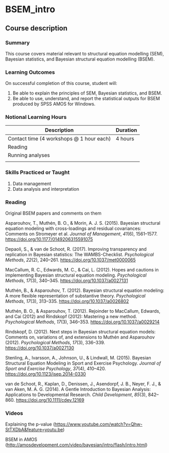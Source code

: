 # BSEM_intro
## Course description

### Summary

This course covers material relevant to structural equation modelling (SEM), Bayesian statistics, and Bayesian structural equation modelling (BSEM).

### Learning Outcomes

On successful completion of this course, student will:

1. Be able to explain the principles of SEM, Bayesian statistics, and BSEM.
2. Be able to use, understand, and report the statistical outputs for BSEM produced by SPSS AMOS for Windows.

### Notional Learning Hours

| Description                              | Duration |
| ---------------------------------------- | -------- |
| Contact time (4 workshops @ 1 hour each) | 4 hours  |
| Reading                                  |          |
| Running analyses                         |          |
|                                          |          |

### Skills Practiced or Taught

1. Data management
2. Data analysis and interpretation

### Reading

Original BSEM papers and comments on them

Asparouhov, T., Muthén, B. O., & Morin, A. J. S. (2015). Bayesian structural equation modeling with cross-loadings and residual covariances: Comments on Stromeyer et al. *Journal of Management*, *41*(6), 1561–1577. https://doi.org/10.1177/0149206315591075

Depaoli, S., & van de Schoot, R. (2017). Improving transparency and replication in Bayesian statistics: The WAMBS-Checklist. *Psychological Methods*, *22*(2), 240–261. https://doi.org/10.1037/met0000065

MacCallum, R. C., Edwards, M. C., & Cai, L. (2012). Hopes and cautions in implementing Bayesian structural equation modeling. *Psychological Methods*, *17*(3), 340–345. https://doi.org/10.1037/a0027131

Muthén, B., & Asparouhov, T. (2012). Bayesian structural equation modeling: A more flexible representation of substantive theory. *Psychological Methods*, *17*(3), 313–335. https://doi.org/10.1037/a0026802

Muthén, B. O., & Asparouhov, T. (2012). Rejoinder to MacCallum, Edwards, and Cai (2012) and Rindskopf (2012): Mastering a new method. *Psychological Methods*, *17*(3), 346–353. https://doi.org/10.1037/a0029214

Rindskopf, D. (2012). Next steps in Bayesian structural equation models: Comments on, variations of, and extensions to Muthén and Asparouhov (2012). *Psychological Methods*, *17*(3), 336–339. https://doi.org/10.1037/a0027130

Stenling, A., Ivarsson, A., Johnson, U., & Lindwall, M. (2015). Bayesian Structural Equation Modeling in Sport and Exercise Psychology. *Journal of Sport and Exercise Psychology*, *37*(4), 410–420. https://doi.org/10.1123/jsep.2014-0330

van de Schoot, R., Kaplan, D., Denissen, J., Asendorpf, J. B., Neyer, F. J., & van Aken, M. A. G. (2014). A Gentle Introduction to Bayesian Analysis: Applications to Developmental Research. *Child Development*, *85*(3), 842–860. https://doi.org/10.1111/cdev.12169

### Videos

Explaining the p-value (https://www.youtube.com/watch?v=Qhw-StTXDbA&feature=youtu.be)

BSEM in AMOS (http://amosdevelopment.com/video/bayesian/intro/flash/intro.html)
